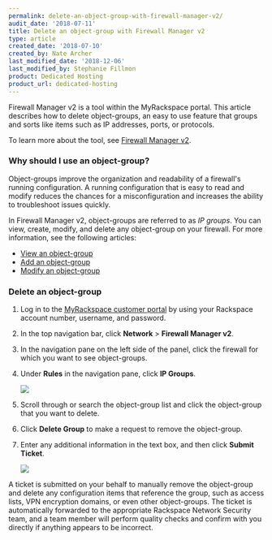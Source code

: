 ```yaml
---
permalink: delete-an-object-group-with-firewall-manager-v2/
audit_date: '2018-07-11'
title: Delete an object-group with Firewall Manager v2
type: article
created_date: '2018-07-10'
created_by: Nate Archer
last_modified_date: '2018-12-06'
last_modified_by: Stephanie Fillmon
product: Dedicated Hosting
product_url: dedicated-hosting
---
```


Firewall Manager v2 is a tool within the MyRackspace portal. This article describes how to delete object-groups, an easy to use feature that groups and sorts like items such as IP addresses, ports, or protocols.

To learn more about the tool, see [Firewall Manager v2](/how-to/firewall-manager-v2).

### Why should I use an object-group?

Object-groups improve the organization and readability of a firewall's running configuration. A running configuration that is easy to read and modify reduces the chances for a misconfiguration and increases the ability to troubleshoot issues quickly.

In Firewall Manager v2, object-groups are referred to as *IP groups*. You can view, create, modify, and delete any object-group on your firewall. For more information, see the following articles:

- [View an object-group](/how-to/view-an-object-group-with-firewall-manager-v2)
- [Add an object-group](/how-to/create-an-object-group-with-firewall-manager-v2)
- [Modify an object-group](/how-to/modify-an-object-group-with-firewall-manager-v2)


### Delete an object-group

1. Log in to the [MyRackspace customer portal](https://my.rackspace.com/portal/auth/login) by using your Rackspace account number, username, and password.

2. In the top navigation bar, click **Network** > **Firewall Manager v2**.

3. In the navigation pane on the left side of the panel, click the firewall for which you want to see object-groups.

4. Under **Rules** in the navigation pane, click **IP Groups**.

    <img src="{% asset_path dedicated-hosting/firewall-manager-v2-object-groups/ip-groups.png %}" />

5. Scroll through or search the object-group list and click the object-group that you want to delete.

6. Click **Delete Group** to make a request to remove the object-group.

7. Enter any additional information in the text box, and then click **Submit Ticket**.

    <img src="{% asset_path dedicated-hosting/firewall-manager-v2-object-groups/delete-object-group.png %}" />

A ticket is submitted on your behalf to manually remove the object-group and
delete any configuration items that reference the group, such as access lists, VPN encryption domains, or even other object-groups. The ticket is automatically forwarded to the appropriate Rackspace Network Security team, and a team member will perform quality checks and confirm with you directly if anything appears to be incorrect.
